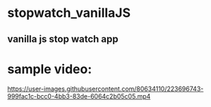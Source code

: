 # stopwatch_vanillaJS 
## vanilla js stop watch app

# sample video:



https://user-images.githubusercontent.com/80634110/223696743-999fac1c-bcc0-4bb3-83de-6064c2b05c05.mp4

